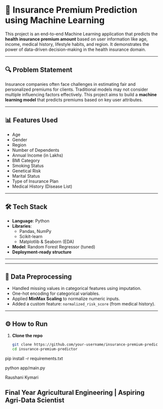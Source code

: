 # 🏥 Insurance Premium Prediction using Machine Learning

This project is an end-to-end Machine Learning application that predicts the **health insurance premium amount** based on user information like age, income, medical history, lifestyle habits, and region. It demonstrates the power of data-driven decision-making in the health insurance domain.

---

## 🔍 Problem Statement

Insurance companies often face challenges in estimating fair and personalized premiums for clients. Traditional models may not consider multiple influencing factors effectively. This project aims to build a **machine learning model** that predicts premiums based on key user attributes.

---

## 📊 Features Used

- Age
- Gender
- Region
- Number of Dependents
- Annual Income (in Lakhs)
- BMI Category
- Smoking Status
- Genetical Risk
- Marital Status
- Type of Insurance Plan
- Medical History (Disease List)

---

## 🛠️ Tech Stack

- **Language**: Python
- **Libraries**: 
  - Pandas, NumPy
  - Scikit-learn
  - Matplotlib & Seaborn (EDA)
- **Model**: Random Forest Regressor (tuned)
- **Deployment-ready structure**

---

---

## 🔄 Data Preprocessing

- Handled missing values in categorical features using imputation.
- One-hot encoding for categorical variables.
- Applied **MinMax Scaling** to normalize numeric inputs.
- Added a custom feature: `normalized_risk_score` (from medical history).

---

## ⚙️ How to Run

1. **Clone the repo**
   ```bash
   git clone https://github.com/your-username/insurance-premium-predictor.git
   cd insurance-premium-predictor
pip install -r requirements.txt

python app/main.py


Raushani Kymari

Final Year Agricultural Engineering | Aspiring Agri-Data Scientist
---

